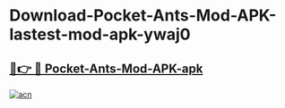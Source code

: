 # Download-Pocket-Ants-Mod-APK-lastest-mod-apk-ywaj0

<h2><a href="https://apkcomod.com?title=Pocket-Ants-Mod-APK">🔗👉 🔴 Pocket-Ants-Mod-APK-apk </a></h2>

[![acn](https://github.com/user-attachments/assets/0f9c940e-d8b0-45ae-aac7-cd30a18b3e1c)](https://apkcomod.com?title=Pocket-Ants-Mod-APK)
